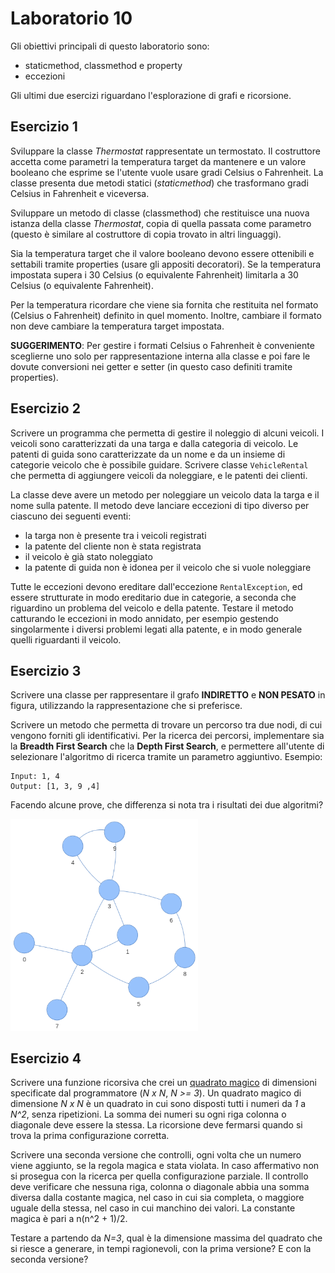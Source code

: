 # Laboratorio 10
Gli obiettivi principali di questo laboratorio sono:
- staticmethod, classmethod e property
- eccezioni

Gli ultimi due esercizi riguardano l'esplorazione di grafi e ricorsione.

## Esercizio 1
Sviluppare la classe *Thermostat* rappresentate un termostato.
Il costruttore accetta come parametri la temperatura target da mantenere
e un valore booleano che esprime se l'utente vuole usare gradi Celsius o Fahrenheit.
La classe presenta due metodi statici (*staticmethod*)
che trasformano gradi Celsius in Fahrenheit e viceversa.

Sviluppare un metodo di classe (classmethod) che restituisce una nuova istanza della classe *Thermostat*,
copia di quella passata come parametro (questo è similare al costruttore di copia trovato in altri linguaggi).

Sia la temperatura target che il valore booleano devono essere ottenibili
e settabili tramite properties (usare gli appositi decoratori).
Se la temperatura impostata supera i 30 Celsius (o equivalente Fahrenheit)
limitarla a 30 Celsius (o equivalente Fahrenheit).

Per la temperatura ricordare che viene sia fornita che restituita nel formato (Celsius o Fahrenheit)
definito in quel momento. Inoltre, cambiare il formato non deve cambiare la temperatura target impostata.

**SUGGERIMENTO**: Per gestire i formati Celsius o Fahrenheit
è conveniente sceglierne uno solo per rappresentazione interna alla classe e poi fare le dovute conversioni
nei getter e setter (in questo caso definiti tramite properties).


## Esercizio 2
Scrivere un programma che permetta di gestire il noleggio di alcuni veicoli.
I veicoli sono caratterizzati da una targa e dalla categoria di veicolo.
Le patenti di guida sono caratterizzate da un nome e da un insieme di categorie veicolo che è possibile guidare.
Scrivere classe ```VehicleRental``` che permetta di aggiungere veicoli da noleggiare, e le patenti dei clienti.

La classe deve avere un metodo per noleggiare un veicolo data la targa e il nome sulla patente.
Il metodo deve lanciare eccezioni di tipo diverso per ciascuno dei seguenti eventi:
- la targa non è presente tra i veicoli registrati
- la patente del cliente non è stata registrata
- il veicolo è già stato noleggiato
- la patente di guida non è idonea per il veicolo che si vuole noleggiare

Tutte le eccezioni devono ereditare dall'eccezione ```RentalException```, ed essere strutturate in modo ereditario due in categorie, a seconda che riguardino un problema del veicolo e della patente.
Testare il metodo catturando le eccezioni in modo annidato, per esempio gestendo singolarmente i diversi problemi legati alla patente, e in modo generale quelli riguardanti il veicolo.

## Esercizio 3
Scrivere una classe per rappresentare il grafo **INDIRETTO** e **NON PESATO** in figura, utilizzando la rappresentazione che si preferisce.

Scrivere un metodo che permetta di trovare un percorso tra due nodi, di cui vengono forniti gli identificativi.
Per la ricerca dei percorsi, implementare sia la **Breadth First Search** che la **Depth First Search**, e permettere all'utente di selezionare l'algoritmo di ricerca tramite un parametro aggiuntivo.
Esempio:

```
Input: 1, 4
Output: [1, 3, 9 ,4]
```

Facendo alcune prove, che differenza si nota tra i risultati dei due algoritmi?

<img src="img/simple_graph.png" width="300" />


## Esercizio 4
Scrivere una funzione ricorsiva che crei un [quadrato magico](https://it.wikipedia.org/wiki/Quadrato_magico) di dimensioni specificate dal programmatore (*N x N*, *N >= 3*).
Un quadrato magico di dimensione *N x N* è un quadrato in cui sono disposti tutti i numeri da *1* a *N^2*, senza ripetizioni.
La somma dei numeri su ogni riga colonna o diagonale deve essere la stessa.
La ricorsione deve fermarsi quando si trova la prima configurazione corretta.

Scrivere una seconda versione che controlli, ogni volta che un numero viene aggiunto, se
la regola magica e stata violata. In caso affermativo non si prosegua con la ricerca per quella
configurazione parziale. Il controllo deve verificare che nessuna riga, colonna o diagonale
abbia una somma diversa dalla costante magica, nel caso in cui sia completa, o maggiore uguale
della stessa, nel caso in cui manchino dei valori. La constante magica è pari a n(n^2 + 1)/2.

Testare a partendo da *N=3*, qual è la dimensione massima del quadrato che si riesce a generare, in tempi ragionevoli, con la prima versione?
E con la seconda versione?


